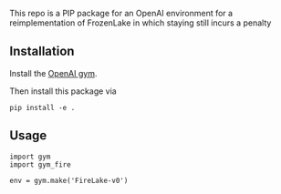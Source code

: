 This repo is a PIP package for an OpenAI environment for a reimplementation of FrozenLake in which staying still incurs a penalty

## Installation

Install the [OpenAI gym](https://gym.openai.com/docs/).

Then install this package via

```
pip install -e .
```

## Usage

```
import gym
import gym_fire

env = gym.make('FireLake-v0')
```


